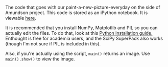 The code that goes with our paint-a-new-picture-everyday on the side of Amundson
project. This code is stored as an iPython notebook. It is viewable [here][1].

It is recommended that you install NumPy, Matplotlib and PIL so you can actually
edit the files. To do that, look at this [Python installation guide.][2]
Enthought is free for academia users, and the SciPy SuperPack also works (though
I'm not sure if PIL is included in this).

Also, if you're actually using the script, `main()` returns an image. Use
`main().show()` to view the image.

[1]:http://nbviewer.ipython.org/5119727
[2]:http://scipy.github.com/download.html
